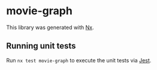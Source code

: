 # movie-graph

This library was generated with [Nx](https://nx.dev).

## Running unit tests

Run `nx test movie-graph` to execute the unit tests via [Jest](https://jestjs.io).
